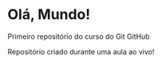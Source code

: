 # Olá, Mundo!
 Primeiro repositório do curso do Git GitHub

Repositório criado durante uma aula ao vivo!